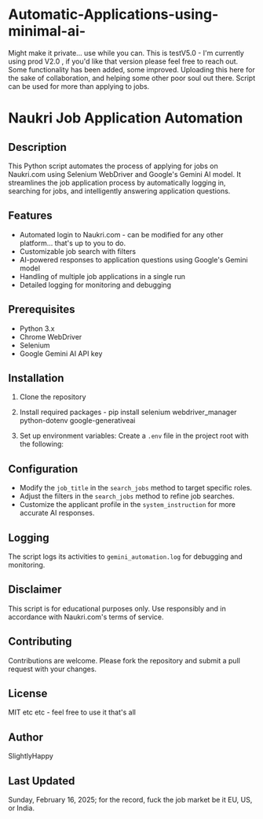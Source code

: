 # Automatic-Applications-using-minimal-ai-
Might make it private... use while you can. This is testV5.0 - I'm currently using prod V2.0 , if you'd like that version please feel free to reach out. Some functionality has been added, some improved. Uploading this here for the sake of collaboration, and helping some other poor soul out there. Script can be used for more than applying to jobs. 


# Naukri Job Application Automation

## Description
This Python script automates the process of applying for jobs on Naukri.com using Selenium WebDriver and Google's Gemini AI model. It streamlines the job application process by automatically logging in, searching for jobs, and intelligently answering application questions.

## Features
- Automated login to Naukri.com - can be modified for any other platform... that's up to you to do. 
- Customizable job search with filters
- AI-powered responses to application questions using Google's Gemini model
- Handling of multiple job applications in a single run
- Detailed logging for monitoring and debugging

## Prerequisites
- Python 3.x
- Chrome WebDriver
- Selenium
- Google Gemini AI API key

## Installation
1. Clone the repository 
2. Install required packages -
   pip install selenium webdriver_manager python-dotenv google-generativeai

3. Set up environment variables:
Create a `.env` file in the project root with the following:



## Configuration
- Modify the `job_title` in the `search_jobs` method to target specific roles.
- Adjust the filters in the `search_jobs` method to refine job searches.
- Customize the applicant profile in the `system_instruction` for more accurate AI responses.

## Logging
The script logs its activities to `gemini_automation.log` for debugging and monitoring.

## Disclaimer
This script is for educational purposes only. Use responsibly and in accordance with Naukri.com's terms of service.

## Contributing
Contributions are welcome. Please fork the repository and submit a pull request with your changes.

## License
MIT etc etc - feel free to use it that's all 

## Author
SlightlyHappy 

## Last Updated
Sunday, February 16, 2025; for the record, fuck the job market be it EU, US, or India. 


